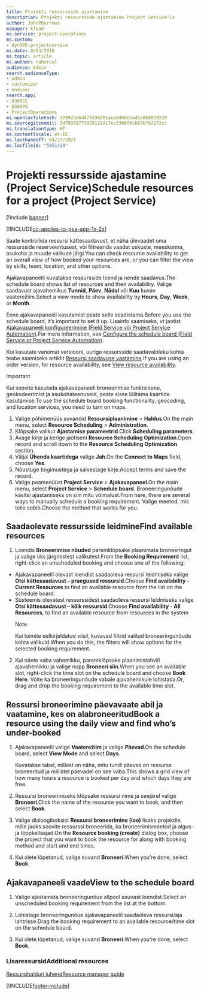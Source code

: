 ```yaml
---
title: Projekti ressursside ajastamine
description: Projekti ressursside ajastamine Project Service'is
author: JohnPBurrows
manager: kfend
ms.service: project-operations
ms.custom:
- dyn365-projectservice
ms.date: 8/03/2018
ms.topic: article
ms.author: ruhercul
audience: Admin
search.audienceType:
- admin
- customizer
- enduser
search.app:
- D365CE
- D365PS
- ProjectOperations
ms.openlocfilehash: 329923e6d47fd36881aea8db8eba41a868829220
ms.sourcegitcommit: 3d78338773929121d17ec3386f6cb67bfb2272cc
ms.translationtype: HT
ms.contentlocale: et-EE
ms.lasthandoff: 04/27/2021
ms.locfileid: "5951429"
---
```

# <a name="schedule-resources-for-a-project-project-service"></a><span data-ttu-id="32d1b-103">Projekti ressursside ajastamine (Project Service)</span><span class="sxs-lookup"><span data-stu-id="32d1b-103">Schedule resources for a project (Project Service)</span></span>

[!include [banner](../includes/psa-now-project-operations.md)]

[!INCLUDE[cc-applies-to-psa-app-1x-2x](../includes/cc-applies-to-psa-app-1x-2x.md)]

<span data-ttu-id="32d1b-104">Saate kontrollida ressursi kättesaadavust, et näha ülevaadet oma ressursside reserveeritusest, või filtreerida vaadet oskuste, meeskonna, asukoha ja muude valikute järgi.</span><span class="sxs-lookup"><span data-stu-id="32d1b-104">You can check resource availability to get an overall view of how booked your resources are, or you can filter the view by skills, team, location, and other options.</span></span>  
  
<span data-ttu-id="32d1b-105">Ajakavapaneelil kuvatakse ressursside loend ja nende saadavus.</span><span class="sxs-lookup"><span data-stu-id="32d1b-105">The schedule board shows list of resources and their availability.</span></span> <span data-ttu-id="32d1b-106">Valige saadavust ajavahemikus **Tunnid**, **Päev**, **Nädal** või **Kuu** kuvav vaaterežiim.</span><span class="sxs-lookup"><span data-stu-id="32d1b-106">Select a view mode to show availability by **Hours**, **Day**, **Week**, or **Month**.</span></span>  
  
<span data-ttu-id="32d1b-107">Enne ajakavapaneeli kasutamist peate selle seadistama.</span><span class="sxs-lookup"><span data-stu-id="32d1b-107">Before you use the schedule board, it’s important to set it up.</span></span> <span data-ttu-id="32d1b-108">Lisainfo saamiseks, vt jaotist [Ajakavapaneeli konfigureerimine (Field Service või Project Service Automation)](/dynamics365/field-service/configure-schedule-board).</span><span class="sxs-lookup"><span data-stu-id="32d1b-108">For more information, see [Configure the schedule board (Field Service or Project Service Automation)](/dynamics365/field-service/configure-schedule-board).</span></span>
  
<span data-ttu-id="32d1b-109">Kui kasutate vanemat versiooni, uurige ressursside saadavaloleku kohta teabe saamiseks artiklit [Ressursi saadavuse vaatamine](../psa/view-resource-availability.md).</span><span class="sxs-lookup"><span data-stu-id="32d1b-109">If you are using an older version, for resource availability, see [View resource availability](../psa/view-resource-availability.md).</span></span>  

> [!IMPORTANT]
>  <span data-ttu-id="32d1b-110">Kui soovite kasutada ajakavapaneeli broneerimise funktsioone, geokodeerimist ja asukohateenuseid, peate sisse lülitama kaartide kasutamise.</span><span class="sxs-lookup"><span data-stu-id="32d1b-110">To use the schedule board booking functionality, geocoding, and location services, you need to turn on maps.</span></span>  
> 
> 1. <span data-ttu-id="32d1b-111">Valige põhimenüüs suvandid **Ressursiplaanimine** > **Haldus**.</span><span class="sxs-lookup"><span data-stu-id="32d1b-111">On the main menu, select **Resource Scheduling** > **Administration**.</span></span>  
> 2. <span data-ttu-id="32d1b-112">Klõpsake valikut **Ajastamise parameetrid**.</span><span class="sxs-lookup"><span data-stu-id="32d1b-112">Click **Scheduling parameters**.</span></span>  
> 3. <span data-ttu-id="32d1b-113">Avage kirje ja kerige jaotiseni **Resource Scheduling Optimization**.</span><span class="sxs-lookup"><span data-stu-id="32d1b-113">Open record and scroll down to the **Resource Scheduling Optimization** section.</span></span>  
> 4. <span data-ttu-id="32d1b-114">Väljal **Ühenda kaartidega** valige **Jah**.</span><span class="sxs-lookup"><span data-stu-id="32d1b-114">On the **Connect to Maps** field, choose **Yes**.</span></span>  
> 5. <span data-ttu-id="32d1b-115">Nõustuge tingimustega ja salvestage kirje.</span><span class="sxs-lookup"><span data-stu-id="32d1b-115">Accept terms and save the record.</span></span>  
> 6. <span data-ttu-id="32d1b-116">Valige peamenüüst **Project Service** > **Ajakavapaneel**.</span><span class="sxs-lookup"><span data-stu-id="32d1b-116">On the main menu, select **Project Service** > **Schedule board**.</span></span> <span data-ttu-id="32d1b-117">Broneeringunõude käsitsi ajastamiseks on siin mitu võimalust.</span><span class="sxs-lookup"><span data-stu-id="32d1b-117">From here, there are several ways to manually schedule a booking requirement.</span></span> <span data-ttu-id="32d1b-118">Valige meetod, mis teile sobib.</span><span class="sxs-lookup"><span data-stu-id="32d1b-118">Choose the method that works for you.</span></span>
  
## <a name="find-available-resources"></a><span data-ttu-id="32d1b-119">Saadaolevate ressursside leidmine</span><span class="sxs-lookup"><span data-stu-id="32d1b-119">Find available resources</span></span>

1.  <span data-ttu-id="32d1b-120">Loendis **Broneerimise nõuded** paremklõpsake plaanimata broneeringut ja valige üks järgmistest valikutest.</span><span class="sxs-lookup"><span data-stu-id="32d1b-120">From the **Booking Requirement** list, right-click an unscheduled booking and choose one of the following:</span></span>  
  
- <span data-ttu-id="32d1b-121">Ajakavapaneelil olevast loendist saadaoleva ressursi leidmiseks valige **Otsi kättesaadavust – praegused ressursid**.</span><span class="sxs-lookup"><span data-stu-id="32d1b-121">Choose **Find availability - Current Resources** to find an available resource from the list on the schedule board.</span></span>  
- <span data-ttu-id="32d1b-122">Süsteemis olevatest ressurssidest saadaoleva ressursi leidmiseks valige **Otsi kättesaadavust – kõik ressursid**.</span><span class="sxs-lookup"><span data-stu-id="32d1b-122">Choose **Find availability - All Resources**, to find an available resource from resources in the system</span></span>  
   > [!NOTE]
   >  <span data-ttu-id="32d1b-123">Kui toimite eelkirjeldatud viisil, kuvavad filtrid valitud broneeringunõude kohta valikuid.</span><span class="sxs-lookup"><span data-stu-id="32d1b-123">When you do this, the filters will show options for the selected booking requirement.</span></span>  
  
2. <span data-ttu-id="32d1b-124">Kui näete vaba vahemikku, paremklõpsake plaanimistahvlil ajavahemikku ja valige nupp **Broneeri siin**.</span><span class="sxs-lookup"><span data-stu-id="32d1b-124">When you see an available slot, right-click the time slot on the schedule board and choose **Book Here**.</span></span> <span data-ttu-id="32d1b-125">Võite ka broneeringunõude vabale ajavahemikule lohistada.</span><span class="sxs-lookup"><span data-stu-id="32d1b-125">Or, drag and drop the booking requirement to the available time slot.</span></span>  
  

## <a name="book-a-resource-using-the-daily-view-and-find-whos-under-booked"></a><span data-ttu-id="32d1b-126">Ressursi broneerimine päevavaate abil ja vaatamine, kes on alabroneeritud</span><span class="sxs-lookup"><span data-stu-id="32d1b-126">Book a resource using the daily view and find who’s under-booked</span></span>
  
1.  <span data-ttu-id="32d1b-127">Ajakavapaneelil valige **Vaaterežiim** ja valige **Päevad**.</span><span class="sxs-lookup"><span data-stu-id="32d1b-127">On the schedule board, select **View Mode** and select **Days**.</span></span>  
  
    <span data-ttu-id="32d1b-128">Kuvatakse tabel, millest on näha, mitu tundi päevas on ressurss broneeritud ja millistel päevadel on see vaba.</span><span class="sxs-lookup"><span data-stu-id="32d1b-128">This shows a grid view of how many hours a resource is booked per day and which days they are free.</span></span>  
  
2.  <span data-ttu-id="32d1b-129">Ressursi broneerimiseks klõpsake ressursi nime ja seejärel valige **Broneeri**.</span><span class="sxs-lookup"><span data-stu-id="32d1b-129">Click the name of the resource you want to book, and then select **Book**.</span></span>  
  
3.  <span data-ttu-id="32d1b-130">Valige dialoogiboksist **Ressursi broneerimine (loo)** lisaks projektile, mille jaoks soovite ressurssi broneerida, ka broneerimismeetod ja algus- ja lõppkellaajad.</span><span class="sxs-lookup"><span data-stu-id="32d1b-130">On the **Resource booking (create)** dialog box, choose the project that you want to book the resource for along with booking method and start and end times.</span></span>  
  
4.  <span data-ttu-id="32d1b-131">Kui olete lõpetanud, valige suvand **Broneeri**.</span><span class="sxs-lookup"><span data-stu-id="32d1b-131">When you’re done, select **Book**.</span></span>  
  
## <a name="view-to-the-schedule-board"></a><span data-ttu-id="32d1b-132">Ajakavapaneeli vaade</span><span class="sxs-lookup"><span data-stu-id="32d1b-132">View to the schedule board</span></span>
  
1.  <span data-ttu-id="32d1b-133">Valige ajastamata broneeringunõue allpool asuvast loendist.</span><span class="sxs-lookup"><span data-stu-id="32d1b-133">Select an unscheduled booking requirement from the list at the bottom.</span></span>  
  
2.  <span data-ttu-id="32d1b-134">Lohistage broneeringunõue ajakavapaneelil saadaoleva ressursi/aja lahtrisse.</span><span class="sxs-lookup"><span data-stu-id="32d1b-134">Drag the booking requirement to an available resource/time slot on the schedule board.</span></span>  
  
3.  <span data-ttu-id="32d1b-135">Kui olete lõpetanud, valige suvand **Broneeri**.</span><span class="sxs-lookup"><span data-stu-id="32d1b-135">When you're done, select **Book**.</span></span>  
  
### <a name="additional-resources"></a><span data-ttu-id="32d1b-136">Lisaressursid</span><span class="sxs-lookup"><span data-stu-id="32d1b-136">Additional resources</span></span>  
 [<span data-ttu-id="32d1b-137">Ressursihalduri juhend</span><span class="sxs-lookup"><span data-stu-id="32d1b-137">Resource manager guide</span></span>](../psa/resource-manager-guide.md)


[!INCLUDE[footer-include](../includes/footer-banner.md)]
